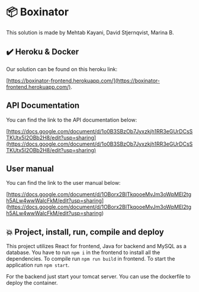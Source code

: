 # :package: Boxinator

This solution is made by Mehtab Kayani, David Stjernqvist, Marina B.

## :heavy_check_mark: Heroku & Docker

Our solution can be found on this heroku link:

[https://boxinator-frontend.herokuapp.com/](https://boxinator-frontend.herokuapp.com/).

## API Documentation
You can find the link to the API documentation below:

[https://docs.google.com/document/d/1o0B3SBzOb7Jyxzkjh1RR3eGUrDCsSTKUtx5I2OBb2H8/edit?usp=sharing](https://docs.google.com/document/d/1o0B3SBzOb7Jyxzkjh1RR3eGUrDCsSTKUtx5I2OBb2H8/edit?usp=sharing)

## User manual
You can find the link to the user manual below:

[https://docs.google.com/document/d/1OBorx2BlTkqooeMvJm3oWpMEl2tgh5ALw4wwWalcFkM/edit?usp=sharing] (https://docs.google.com/document/d/1OBorx2BlTkqooeMvJm3oWpMEl2tgh5ALw4wwWalcFkM/edit?usp=sharing)


## :boom: Project, install, run, compile and deploy

This project utilizes React for frontend, Java for backend and MySQL as a database.
You have to run `npm i` in the frontend to install all the dependencies.
To compile run `npm run build` in frontend. To start the application run `npm start`.

For the backend just start your tomcat server. You can use the dockerfile to deploy the container.
